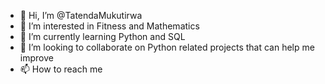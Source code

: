 - 👋 Hi, I’m @TatendaMukutirwa
- 👀 I’m interested in Fitness and Mathematics
- 🌱 I’m currently learning Python and SQL
- 💞️ I’m looking to collaborate on Python related projects that can help me improve    
- 📫 How to reach me

<!---
TatendaMukutirwa/TatendaMukutirwa is a ✨ special ✨ repository because its `README.md` (this file) appears on your GitHub profile.
You can click the Preview link to take a look at your changes.
--->
